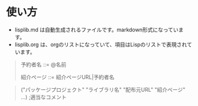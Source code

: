 # 使い方

- lisplib.md は自動生成されるファイルです。markdown形式になっています。
- lisplib.org は、orgのリストになっていて、項目はLispのリストで表現されています。

> 予約者名 ::= @名前
>
> 紹介ページ ::=  紹介ページURL|予約者名

> ("パッケージプロジェクト" "ライブラリ名" "配布元URL" "紹介ページ" ...) ;適当なコメント
